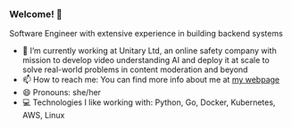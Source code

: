 ### Welcome! 👋

Software Engineer with extensive experience in building backend systems

- 🔭 I’m currently working at Unitary Ltd, an online safety company with mission to develop video understanding AI and deploy it at scale to solve real-world problems in content moderation and beyond
- 📫 How to reach me: You can find more info about me at [my webpage](https://sissythem.github.io)
- 😄 Pronouns: she/her
- 💻 Technologies I like working with: Python, Go, Docker, Kubernetes, AWS, Linux
